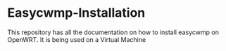 # Easycwmp-Installation
This repository has all the documentation on how to install easycwmp on OpenWRT. It is being used on a Virtual Machine
